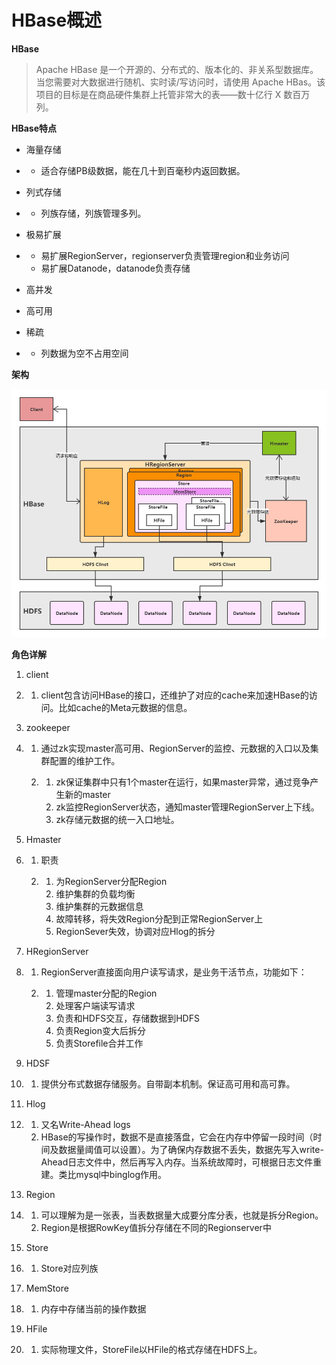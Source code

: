 # HBase概述



**HBase**

> Apache HBase 是一个开源的、分布式的、版本化的、非关系型数据库。当您需要对大数据进行随机、实时读/写访问时，请使用 Apache HBas。该项目的目标是在商品硬件集群上托管非常大的表——数十亿行 X 数百万列。



**HBase特点**

- 海量存储

- - 适合存储PB级数据，能在几十到百毫秒内返回数据。

- 列式存储

- - 列族存储，列族管理多列。

- 极易扩展

- - 易扩展RegionServer，regionserver负责管理region和业务访问
  - 易扩展Datanode，datanode负责存储

- 高并发

- 高可用

- 稀疏

- - 列数据为空不占用空间



**架构**

![img](Untitled.assets/hbase架构图.png)

**角色详解**

1. client

2. 1. client包含访问HBase的接口，还维护了对应的cache来加速HBase的访问。比如cache的Meta元数据的信息。

3. zookeeper

4. 1. 通过zk实现master高可用、RegionServer的监控、元数据的入口以及集群配置的维护工作。

   2. 1. zk保证集群中只有1个master在运行，如果master异常，通过竞争产生新的master
      2. zk监控RegionServer状态，通知master管理RegionServer上下线。
      3. zk存储元数据的统一入口地址。

5. Hmaster

6. 1. 职责

   2. 1. 为RegionServer分配Region
      2. 维护集群的负载均衡
      3. 维护集群的元数据信息
      4. 故障转移，将失效Region分配到正常RegionServer上
      5. RegionSever失效，协调对应Hlog的拆分

7. HRegionServer

8. 1. RegionServer直接面向用户读写请求，是业务干活节点，功能如下：

   2. 1. 管理master分配的Region
      2. 处理客户端读写请求
      3. 负责和HDFS交互，存储数据到HDFS
      4. 负责Region变大后拆分
      5. 负责Storefile合并工作

9. HDSF

10. 1. 提供分布式数据存储服务。自带副本机制。保证高可用和高可靠。

11. Hlog

12. 1. 又名Write-Ahead logs
    2. HBase的写操作时，数据不是直接落盘，它会在内存中停留一段时间（时间及数据量阈值可以设置）。为了确保内存数据不丢失，数据先写入write-Ahead日志文件中，然后再写入内存。当系统故障时，可根据日志文件重建。类比mysql中binglog作用。

13. Region

14. 1. 可以理解为是一张表，当表数据量大成要分库分表，也就是拆分Region。
    2. Region是根据RowKey值拆分存储在不同的Regionserver中

15. Store

16. 1. Store对应列族

17. MemStore

18. 1. 内存中存储当前的操作数据

19. HFile

20. 1. 实际物理文件，StoreFile以HFile的格式存储在HDFS上。